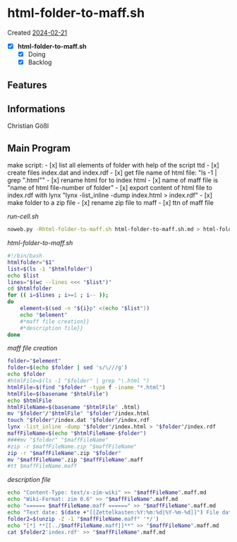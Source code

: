 # html-folder-to-maff.sh
Created [2024-02-21](2024-02-21)

- [X] **html-folder-to-maff.sh**
    - [X] Doing
    - [X] Backlog

## Features



## Informations
 Christian Gößl
## Main Program

make script:
    - [x] list all elements of folder with help of the script ttd
    - [x] create files index.dat and index.rdf
    - [x] get file name of html file: "ls -1 | grep "\.html""
    - [x] rename html for to index html
    - [x] name of maff file is "name of html file-number of folder"
    - [x] export content of html file to index.rdf with lynx "lynx -list_inline -dump index.html > index.rdf"
    - [x] make folder to a zip file
    - [x] rename zip file to maff
    - [x] ttn of maff file


*run-cell.sh*
```bash
noweb.py -Rhtml-folder-to-maff.sh html-folder-to-maff.sh.md > html-folder-to-maff.sh && echo 'fertig' 
```

*html-folder-to-maff.sh*
```bash
#!/bin/bash
htmlfolder="$1"
list=$(ls -1 "$htmlfolder")
echo $list
lines="$(wc --lines <<< "$list")"
cd $htmlfolder
for (( i=$lines ; i>=1 ; i-- ));
do
	element=$(sed -n "${i}p" <(echo "$list"))
	echo "$element"
    #*maff file creation}}
    #*description file}}
done
```


*maff file creation*
```bash
folder="$element"
folder=$(echo $folder | sed 's/\///g')
echo $folder
#htmlFile=$(ls -1 "$folder" | grep "\.html ")
htmlFile=$(find "$folder" -type f -iname "*.html")
htmlFile=$(basename "$htmlFile")
echo $htmlFile
htmlFileName=$(basename "$htmlFile" .html)
mv "$folder"/"$htmlFile" "$folder"/index.html
touch "$folder"/index.dat "$folder"/index.rdf
lynx -list_inline -dump "$folder"/index.html > "$folder"/index.rdf
maffFileName=$(echo "$htmlFileName-$folder")
####mv "$folder" "$maffFileName"
#zip -r $maffFileName.zip "$maffFileName"
zip -r "$maffFileName".zip "$folder"
mv "$maffFileName".zip "$maffFileName".maff
#tt $maffFileName.maff
```


*description file*
```bash
echo "Content-Type: text/x-zim-wiki" >> "$maffFileName".maff.md
echo "Wiki-Format: zim 0.6" >> "$maffFileName".maff.md
echo "====== $maffFileName.maff ======" >> "$maffFileName".maff.md
echo "Text date: $(date +"[[Zettelkasten:%Y:%m:%d|%Y-%m-%d]]") File date: $(date +"[[Zettelkasten:%Y:%m:%d|%Y-%m-%d]]" -r "$maffFileName".maff)" >> "$maffFileName".md
folder2=$(unzip -Z -1 "$maffFileName.maff" '*/')
echo "[*] **[[../$maffFileName.maff]]**" >> "$maffFileName".maff.md
cat $folder2'index.rdf' >> "$maffFileName".maff.md
```

